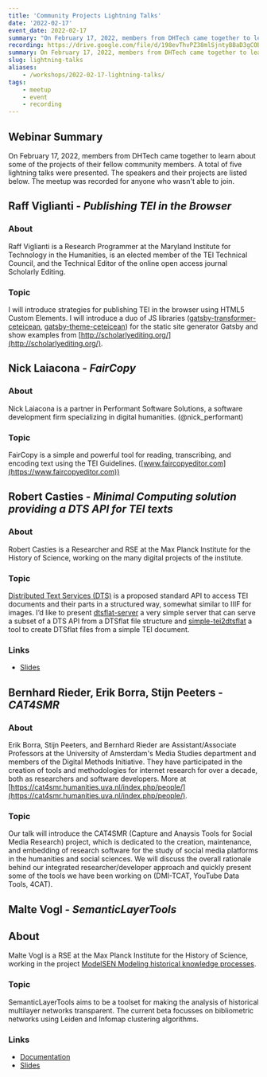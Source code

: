 ```yaml
---
title: 'Community Projects Lightning Talks'
date: '2022-02-17'
event_date: 2022-02-17
summary: "On February 17, 2022, members from DHTech came together to learn about some of the projects of community members."
recording: https://drive.google.com/file/d/198evThvPZ38mlSjntyBBaD3gCOB3AHnH/view?usp=sharing
summary: On February 17, 2022, members from DHTech came together to learn about some of the projects of their fellow community members. A total of five lightning talks were presented. The speakers and their projects are listed below. The meetup was recorded for anyone who wasn't able to join.
slug: lightning-talks
aliases: 
    - /workshops/2022-02-17-lightning-talks/
tags:
    - meetup
    - event
    - recording
---
```


## Webinar Summary

On February 17, 2022, members from DHTech came together to learn about some of the projects of their fellow community members. A total of five lightning talks were presented. The speakers and their projects are listed below. The meetup was recorded for anyone who wasn't able to join.

## Raff Viglianti - *Publishing TEI in the Browser*

### About
Raff Viglianti is a Research Programmer at the Maryland Institute for Technology in the Humanities, is an elected member of the TEI Technical Council, and the Technical Editor of the online open access journal Scholarly Editing.

### Topic
I will introduce strategies for publishing TEI in the browser using HTML5 Custom Elements. I will introduce a duo of JS libraries ([gatsby-transformer-ceteicean](https://www.npmjs.com/package/gatsby-transformer-ceteicean), [gatsby-theme-ceteicean](https://www.npmjs.com/package/gatsby-theme-ceteicean)) for the static site generator Gatsby and show examples from [http://scholarlyediting.org/](http://scholarlyediting.org/).


## Nick Laiacona - *FairCopy*

### About
Nick Laiacona is a partner in Performant Software Solutions, a software development firm specializing in digital humanities. (@nick_performant)

### Topic
FairCopy is a simple and powerful tool for reading, transcribing, and encoding text using the TEI Guidelines. ([www.faircopyeditor.com](https://www.faircopyeditor.com))


## Robert Casties - *Minimal Computing solution providing a DTS API for TEI texts*

### About
Robert Casties is a Researcher and RSE at the Max Planck Institute for the History of Science, working on the many digital projects of the institute.

### Topic
[Distributed Text Services (DTS)](https://distributed-text-services.github.io/specifications/) is a proposed standard API to access TEI documents and their parts in a structured way, somewhat similar to IIIF for images. I’d like to present [dtsflat-server](https://github.com/robcast/dtsflat-server) a very simple server that can serve a subset of a DTS API from a DTSflat file structure and [simple-tei2dtsflat](https://github.com/robcast/simple-tei2dtsflat) a tool to create DTSflat files from a simple TEI document.

### Links

* [Slides](/files/2022-02-17-dh-tech-dtsflat.pdf)

## Bernhard Rieder, Erik Borra, Stijn Peeters - *CAT4SMR*

### About
Erik Borra, Stijn Peeters, and Bernhard Rieder are Assistant/Associate Professors at the University of Amsterdam's Media Studies department and members of the Digital Methods Initiative. They have participated in the creation of tools and methodologies for internet research for over a decade, both as researchers and software developers. More at [https://cat4smr.humanities.uva.nl/index.php/people/](https://cat4smr.humanities.uva.nl/index.php/people/).

### Topic
Our talk will introduce the CAT4SMR (Capture and Anaysis Tools for Social Media Research) project, which is dedicated to the creation, maintenance, and embedding of research software for the study of social media platforms in the humanities and social sciences. We will discuss the overall rationale behind our integrated researcher/developer approach and quickly present some of the tools we have been working on (DMI-TCAT, YouTube Data Tools, 4CAT).


## Malte Vogl  - *SemanticLayerTools*

## About
Malte Vogl is a RSE at the Max Planck Institute for the History of Science, working in the project [ModelSEN Modeling historical knowledge processes](https://modelsen.mpiwg-berlin.mpg.de/de/).

### Topic
SemanticLayerTools aims to be a toolset for making the analysis of historical multilayer networks transparent. The current beta focusses on bibliometric networks using Leiden and Infomap clustering algorithms.

### Links

* [Documentation](https://semanticlayertools.readthedocs.io)
* [Slides](/files/2022-02-17-SemanticLayerTools.pdf)
